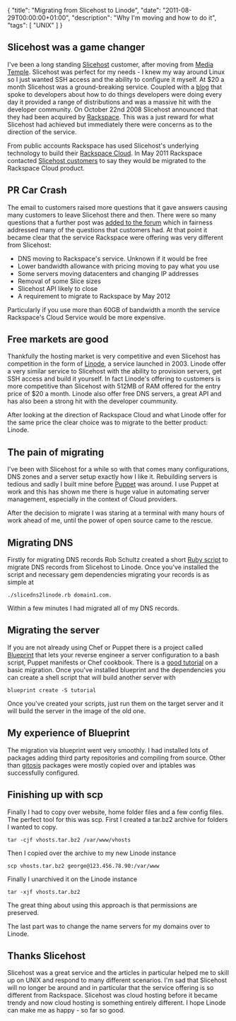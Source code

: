{
  "title": "Migrating from Slicehost to Linode",
  "date": "2011-08-29T00:00:00+01:00",
  "description": "Why I'm moving and how to do it",
  "tags": [
    "UNIX"
  ]
}

## Slicehost was a game changer

I've been a long standing [Slicehost][1] customer, after moving from [Media Temple][12]. Slicehost was perfect for my needs - I knew my way around Linux so I just wanted SSH access and the ability to configure it myself. At $20 a month Slicehost was a ground-breaking service. Coupled with a [blog][2] that spoke to developers about how to do things developers were doing every day it provided a range of distributions and was a massive hit with the developer community. On October 22nd 2008 Slicehost announced that they had been acquired by [Rackspace][3]. This was a just reward for what Slicehost had achieved  but immediately there were concerns as to the direction of the service. 

From public accounts Rackspace has used Slicehost's underlying technology to build their [Rackspace Cloud][4]. In May 2011 Rackspace contacted [Slicehost customers][14] to say they would be migrated to the Rackspace Cloud product.

## PR Car Crash

The email to customers raised more questions that it gave answers causing many customers to leave Slicehost there and then. There were so many questions that a further post was [added to the forum][5] which in fairness addressed many of the questions that customers had. At that point it became clear that the service Rackspace were offering was very different from Slicehost:

* DNS moving to Rackspace's service. Unknown if it would be free
* Lower bandwidth allowance with pricing moving to pay what you use
* Some servers moving datacenters and changing IP addresses
* Removal of some Slice sizes 
* Slicehost API likely to close 
* A requirement to migrate to Rackspace by May 2012
 
Particularly if you use more than 60GB of bandwidth a month the service Rackspace's Cloud Service would be more expensive.

## Free markets are good

Thankfully the hosting market is very competitive and even Slicehost has competition in the form of [Linode][6], a service launched in 2003. Linode offer a very similar service to Slicehost with the ability to provision servers, get SSH access and build it yourself. In fact Linode's offering to customers is more competitive than Slicehost with 512MB of RAM offered for the entry price of $20 a month. Linode also offer free DNS servers, a great API and has also been a strong hit with the developer coummunity. 

After looking at the direction of Rackspace Cloud and what Linode offer for the same price the clear choice was to migrate to the better product: Linode.

## The pain of migrating

I've been with Slicehost for a while so with that comes many configurations, DNS zones and a server setup exactly how I like it. Rebuilding servers is tedious and sadly I built mine before [Puppet][7] was around. I use Puppet at work and this has shown me there is huge value in automating server management, especially in the context of Cloud providers. 

After the decision to migrate I was staring at a terminal with many hours of work ahead of me, until the power of open source came to the rescue.

## Migrating DNS

Firstly for migrating DNS records Rob Schultz created a short [Ruby script][8] to migrate DNS records from Slicehost to Linode. Once you've installed the script and necessary gem dependencies migrating your records is as simple at 

    ./slicedns2linode.rb domain1.com.

Within a few minutes I had migrated all of my DNS records. 

## Migrating the server

If you are not already using Chef or Puppet there is a project called [Blueprint][9] that lets your reverse engineer a server configuration to a bash script, Puppet manifests or Chef cookbook. There is a [good tutorial][10] on a basic migration. Once you've installed blueprint and the dependencies you can create a shell script that will build another server with 

    blueprint create -S tutorial

Once you've created your scripts, just run them on the target server and it will build the server in the image of the old one.

## My experience of Blueprint

The migration via blueprint went very smoothly. I had installed lots of packages adding third party repositories and compiling from source. Other than [gitosis][11] packages were mostly copied over and iptables was successfully configured. 

## Finishing up with scp

Finally I had to copy over website, home folder files and a few config files. The perfect tool for this was scp. First I created a tar.bz2 archive for folders I wanted to copy.

    tar -cjf vhosts.tar.bz2 /var/www/vhosts

Then I copied over the archive to my new Linode instance

    scp vhosts.tar.bz2 george@123.456.78.90:/var/www

Finally I unarchived it on the Linode instance

    tar -xjf vhosts.tar.bz2

The great thing about using this approach is that permissions are preserved. 

The last part was to change the name servers for my domains over to Linode.

## Thanks Slicehost

Slicehost was a great service and the articles in particular helped me to skill up on UNIX and respond to many different scenarios. I'm sad that Slicehost will no longer be around and in particular that the service offering is so different from Rackspace. Slicehost was cloud hosting before it became trendy and now cloud hosting is something entirely different. I hope Linode can make me as happy - so far so good. 

[1]: http://www.rackspace.com/
[2]: http://articles.slicehost.com/
[3]: http://www.rackspace.com/
[4]: http://www.rackspace.com/cloud/
[5]: http://forum.slicehost.com/index.php?p=/discussion/5210/x
[6]: http://www.linode.com/
[7]: http://puppetlabs.com/
[8]: https://github.com/Schultz/slicedns2linode
[9]: https://github.com/devstructure/blueprint
[10]: http://devstructure.com/blueprint/
[11]: http://scie.nti.st/2007/11/14/hosting-git-repositories-the-easy-and-secure-way
[12]: http://mediatemple.net/
[13]: http://www.slicehost.com/articles/2008/10/22/big-news-today
[14]: http://thenextweb.com/dd/2011/05/03/rackspace-to-shut-down-slicehost/
